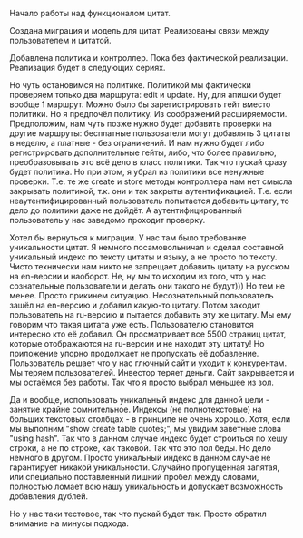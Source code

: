Начало работы над функционалом цитат.

Создана миграция и модель для цитат.
Реализованы связи между пользователем и цитатой.

Добавлена политика и контроллер. Пока без фактической реализации. Реализация будет в следующих сериях.

Но чуть остановимся на политике.
Политикой мы фактически проверяем только два маршрута: edit и update. Ну, для апишки будет вообще 1 маршрут.
Можно было бы зарегистрировать гейт вместо политики. Но я предпочёл политику. Из соображений расширяемости.
Предположим, нам чуть позже нужно будет добавить проверки на другие маршруты: бесплатные пользователи могут добавлять 3 цитаты в неделю, а платные - без ограничений.
И нам нужно будет либо регистрировать дополнительные гейты, либо, что более правильно, преобразовывать это всё дело в класс политики.
Так что пускай сразу будет политика.
Но при этом, я убрал из политики все ненужные проверки.
Т.е. те же create и store методы контроллера нам нет смысла закрывать политикой, т.к. они и так закрыты аутентификацией. Т.е. если неаутентифицированный пользователь попытается добавить цитату, то дело до политики даже не дойдёт.
А аутентифицированный пользователь у нас заведомо проходит проверку.

Хотел бы вернуться к миграции.
У нас там было требование уникальности цитат.
Я немного посамовольничал и сделал составной уникальный индекс по тексту цитаты и языку, а не просто по тексту.
Чисто технически нам никто не запрещает добавить цитату на русском на en-версии и наоборот.
Не, ну мы то исходим из того, что у нас сознательные пользователи и делать они такого не будут))) Но тем не менее.
Просто прикинем ситуацию. Несознательный пользователь зашёл на en-версию и добавил какую-то цитату.
Потом заходит пользователь на ru-версию и пытается добавить эту же цитату.
Мы ему говорим что такая цитата уже есть.
Пользователю становится интересно кто её добавил.
Он просматривает все 5500 страниц цитат, которые отображаются на ru-версии и не находит эту цитату!
Но приложение упорно продолжает не пропускать её добавление.
Пользователь решает что у нас глючный сайт и уходит к конкурентам.
Мы теряем пользователей. Инвестор теряет деньги. Сайт закрывается и мы остаёмся без работы.
Так что я просто выбрал меньшее из зол.

Да и вообще, использовать уникальный индекс для данной цели - занятие крайне сомнительное.
Индексы (не полнотекстовые) на больших текстовых столбцах - в принципе не очень хорошо.
Хотя, если мы выполним "show create table quotes;", мы увидим заветные слова "using hash". Так что в данном случае индекс будет строиться по хешу строки, а не по строке, как таковой. Так что это пол беды.
Но дело немного в другом. Просто уникальный индекс в данном случае не гарантирует никакой уникальности.
Случайно пропущенная запятая, или специально поставленный лишний пробел между словами, полностью ломает всю нашу уникальность и допускает возможность добавления дублей.

Но у нас таки тестовое, так что пускай будет так. Просто обратил внимание на минусы подхода.
